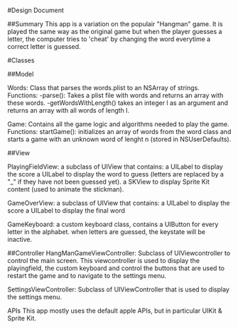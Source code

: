 #Design Document

##Summary
This app is a variation on the populair "Hangman" game. It is played the same way as the original game but when the player guesses a letter, the computer tries to 'cheat' by changing the word everytime a correct letter is guessed.


#Classes

##Model

Words: Class that parses the words.plist to an NSArray of strings.
Functions:
-parse(): Takes a plist file with words and returns an array with these words.
-getWordsWithLength() takes an integer l as an argument and returns an array with all words of length l.

Game: Contains all the game logic and algorithms needed to play the game.
Functions:
startGame(): initializes an array of words from the word class and starts a game with an unknown word of lenght n (stored in NSUserDefaults).




##View

PlayingFieldView: a subclass of UIView that contains:
	a UILabel to display the score
	a UILabel to display the word to guess (letters are replaced by a "_" if they have not been guessed yet).
	a SKView to display Sprite Kit content (used to animate the stickman).

GameOverView: a subclass of UIView that contains:
	a UILabel to display the score
	a UILabel to display the final word

GameKeyboard: a custom keyboard class, contains a UIButton for every letter in the alphabet. when letters are guessed, the keystate will be inactive.



##Controller
HangManGameViewController: Subclass of UIViewcontroller to control the main screen. This viewcontroller is used to display the playingfield, the custom keyboard and control the buttons that are used to restart the game and to navigate to the settings menu.

SettingsViewController: Subclass of UIViewController that is used to display the settings menu.


APIs
This app mostly uses the default apple APIs, but in particular UIKit & Sprite Kit.
